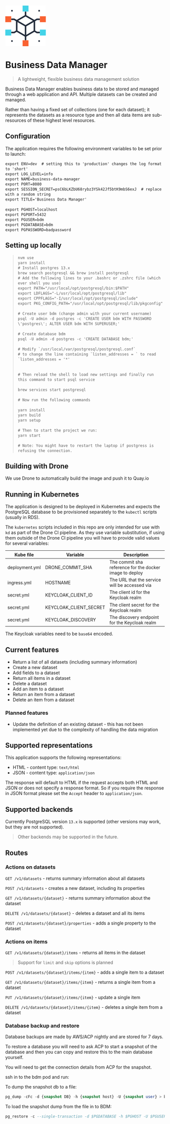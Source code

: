![Logo of the project](./documents/images/cube.png)

# Business Data Manager

> A lightweight, flexible business data management solution

Business Data Manager enables business data to be stored and
managed through a web application and API. Multiple datasets can be created
and managed.

Rather than having a fixed set of collections (one for each dataset); it
represents the datasets as a resource type and then all data items are
sub-resources of these highest level resources.


## Configuration

The application requires the following environment variables to be set prior to
launch:

```
export ENV=dev  # setting this to 'production' changes the log format to 'short'
export LOG_LEVEL=info
export NAME=business-data-manager
export PORT=8080
export SESSION_SECRET=psC6bLKZbU68rybz3YSk42Jf5btK9mbS6exJ  # replace with a random string
export TITLE='Business Data Manager'

export PGHOST=localhost
export PGPORT=5432
export PGUSER=bdm
export PGDATABASE=bdm
export PGPASSWORD=badpassword
```

## Setting up locally

> ```
> nvm use
> yarn install
> # Install postgres 13.x
> brew search postgresql && brew install postgresql
> # Add the following lines to your .bashrc or .zshrc file (which ever shell you use)
> export PATH="/usr/local/opt/postgresql/bin:$PATH"
> export LDFLAGS="-L/usr/local/opt/postgresql/lib"
> export CPPFLAGS="-I/usr/local/opt/postgresql/include"
> export PKG_CONFIG_PATH="/usr/local/opt/postgresql/lib/pkgconfig"
>
> # Create user bdm (change admin with your current username)
> psql -U admin -d postgres -c 'CREATE USER bdm WITH PASSWORD \'postgres\'; ALTER USER bdm WITH SUPERUSER;'
>
> # Create database bdm
> psql -U admin -d postgres -c 'CREATE DATABASE bdm;'
>
> # Modify `/usr/local/var/postgresql/postgresql.conf`
> # to change the line containing `listen_addresses = ` to read `listen_addresses = '*'
>
>
> # Then reload the shell to load new settings and finally run this command to start psql service
>
> brew services start postgresql
>
> # Now run the following commands
>
> yarn install
> yarn build
> yarn setup
>
> # Then to start the project we run:
> yarn start
>
> # Note: You might have to restart the laptop if postgress is refusing the connection.
> ```

## Building with Drone

We use Drone to automatically build the image and push it to Quay.io

## Running in Kubernetes

The application is designed to be deployed in Kubernetes and expects the
PostgreSQL database to be provisioned separately to the `kubectl` scripts
(usually in RDS).

The `kubernetes` scripts included in this repo are only intended for use with
`kd` as part of the Drone CI pipeline. As they use variable substitution, if
using them outside of the Drone CI pipeline you will have to provide valid
values for several variables:

| Kube file | Variable | Description |
|-----------|----------|-------------|
| deployment.yml | DRONE_COMMIT_SHA | The commit sha reference for the docker image to deploy |
| ingress.yml | HOSTNAME | The URL that the service will be accessed via |
| secret.yml | KEYCLOAK_CLIENT_ID | The client id for the Keycloak realm |
| secret.yml | KEYCLOAK_CLIENT_SECRET | The client secret for the Keycloak realm |
| secret.yml | KEYCLOAK_DISCOVERY | The discovery endpoint for the Keycloak realm |

The Keycloak variables need to be `base64` encoded.

## Current features

* Return a list of all datasets (including summary information)
* Create a new dataset
* Add fields to a dataset
* Return all items in a dataset
* Delete a dataset
* Add an item to a dataset
* Return an item from a dataset
* Delete an item from a dataset


### Planned features

* Update the definition of an existing dataset - this has not been
  implemented yet due to the complexity of handling the data migration


## Supported representations

This application supports the following representations:

* HTML - content type: `text/html`
* JSON - content type: `application/json`

The response will default to HTML if the request accepts both HTML and JSON or
does not specify a response format. So if you require the response in JSON
format please set the `Accept` header to `application/json`.


## Supported backends

Currently PostgreSQL version `13.x` is supported (other versions may work, but they are not supported).

> Other backends may be supported in the future.


## Routes

### Actions on datasets

`GET /v1/datasets` - returns summary information about all datasets

`POST /v1/datasets` - creates a new dataset, including its properties

`GET /v1/datasets/{dataset}` - returns summary information about the dataset

`DELETE /v1/datasets/{dataset}` - deletes a dataset and all its
items

`POST /v1/datasets/{dataset}/properties` - adds a single property to the dataset


### Actions on items

`GET /v1/datasets/{dataset}/items` - returns all items in the dataset

> Support for `limit` and `skip` options is planned

`POST /v1/datasets/{dataset}/items/{item}` - adds a single
item to a dataset

`GET /v1/datasets/{dataset}/items/{item}` - returns a single
item from a dataset

`PUT /v1/datasets/{dataset}/items/{item}` - update a single item

`DELETE /v1/datasets/{dataset}/items/{item}` - deletes a single
item from a dataset

### Database backup and restore
Database backups are made by AWS/ACP nightly and are stored for 7 days.

To restore a database you will need to ask ACP to start a snapshot of the database and then you can copy and restore this to the main database yourself.

You will need to get the connection details from ACP for the snapshot.

ssh in to the bdm pod and run:

To dump the snapshot db to a file:
```sql
pg_dump -cFc -d {snapshot DB} -h {snapshot host} -U {snapshot user} > bdm.dump
```

To load the snapshot dump from the file in to BDM:
```sql
pg_restore -c --single-transaction -d $PGDATABASE -h $PGHOST -U $PGUSER bdm.dump
```
